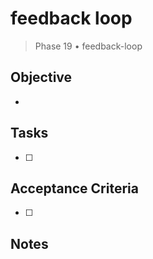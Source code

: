 # feedback loop

> Phase 19 • feedback-loop

## Objective
- 

## Tasks
- [ ] 

## Acceptance Criteria
- [ ] 

## Notes

